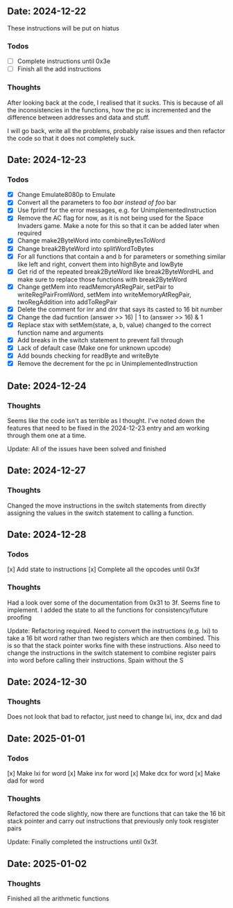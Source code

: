 ## Date: 2024-12-22

These instructions will be put on hiatus
### Todos
- [ ] Complete instructions until 0x3e
- [ ] Finish all the add instructions

### Thoughts
After looking back at the code, I realised that it sucks. This is because of all the inconsistencies
in the functions, how the pc is incremented and the difference between addresses and data and stuff.

I will go back, write all the problems, probably raise issues and then refactor the code so that it
does not completely suck.

## Date: 2024-12-23

### Todos
- [x] Change Emulate8080p to Emulate
- [x] Convert all the parameters to foo *bar instead of foo* bar
- [x] Use fprintf for the error messages, e.g. for UnimplementedInstruction
- [x] Remove the AC flag for now, as it is not being used for the Space Invaders game. Make a note for
this so that it can be added later when required
- [x] Change make2ByteWord into combineBytesToWord
- [x] Change break2ByteWord into splitWordToBytes
- [x] For all functions that contain a and b for parameters or something similar like left and right, convert them into
highByte and lowByte
- [x] Get rid of the repeated break2ByteWord like break2ByteWordHL and make sure to replace those
functions with break2ByteWord
- [x] Change getMem into readMemoryAtRegPair, setPair to writeRegPairFromWord, setMem into
writeMemoryAtRegPair, twoRegAddition into addToRegPair
- [x] Delete the comment for inr and dnr that says its casted to 16 bit number
- [x] Change the dad fucntion (answer >> 16) | 1 to (answer >> 16) & 1
- [x] Replace stax with setMem(state, a, b, value) changed to the correct function name and arguments
- [x] Add breaks in the switch statement to prevent fall through
- [x] Lack of default case (Make one for unknown upcode)
- [x] Add bounds checking for readByte and writeByte
- [x] Remove the decrement for the pc in UnimplementedInstruction

## Date: 2024-12-24

### Thoughts
Seems like the code isn't as terrible as I thought. I've noted down the features that need to be
fixed in the 2024-12-23 entry and am working through them one at a time.

Update: All of the issues have been solved and finished


## Date: 2024-12-27

### Thoughts
Changed the move instructions in the switch statements from directly assigning the values in the
switch statement to calling a function.


## Date: 2024-12-28

### Todos
[x] Add state to instructions
[x] Complete all the opcodes until 0x3f

### Thoughts
Had a look over some of the documentation from 0x31 to 3f. Seems fine to implement. I added the
state to all the functions for consistency/future proofing

Update:
Refactoring required. Need to convert the instructions (e.g. lxi) to take a 16 bit word rather than
two registers which are then combined. This is so that the stack pointer works fine with these
instructions. Also need to change the instructions in the switch statement to combine register pairs
into word before calling their instructions. Spain without the S


## Date: 2024-12-30

### Thoughts
Does not look that bad to refactor, just need to change lxi, inx, dcx and dad

## Date: 2025-01-01

### Todos
[x] Make lxi for word
[x] Make inx for word
[x] Make dcx for word
[x] Make dad for word

### Thoughts

Refactored the code slightly, now there are functions that can take the 16 bit stack pointer and
carry out instructions that previously only took resgister pairs

Update: Finally completed the instructions until 0x3f.

## Date: 2025-01-02

### Thoughts
Finished all the arithmetic functions
